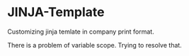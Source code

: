# JINJA-Template
Customizing jinja temlate in company print format.

There is a problem of variable scope. Trying to resolve that. 
